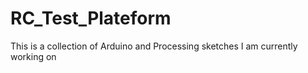 RC_Test_Plateform
=================
This is a collection of Arduino and Processing sketches I am currently working on

